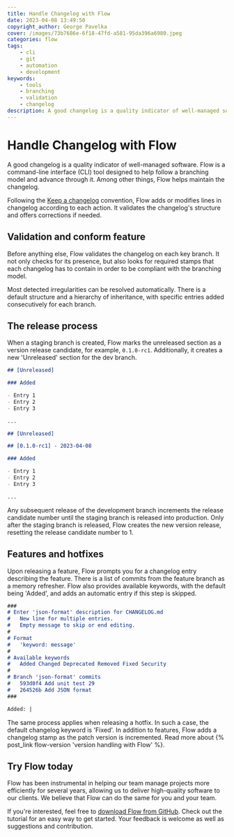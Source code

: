 ```yaml
---
title: Handle Changelog with Flow
date: 2023-04-08 13:49:50
copyright_author: George Pavelka
cover: /images/73b7686e-6f18-47fd-a581-95da396a6980.jpeg
categories: flow
tags:
    - cli
    - git
    - automation
    - development
keywords:
    - tools
    - branching
    - validation
    - changelog
description: A good changelog is a quality indicator of well-managed software. Flow is a command-line interface (CLI) tool designed to help follow a branching model and advance through it. Among other things, Flow helps maintain the changelog.
---
```


# Handle Changelog with Flow

A good changelog is a quality indicator of well-managed software. Flow is a command-line interface (CLI) tool designed to help follow a branching model and advance through it. Among other things, Flow helps maintain the changelog.

Following the [Keep a changelog](https://keepachangelog.com/en/) convention, Flow adds or modifies lines in changelog according to each action. It validates the changelog's structure and offers corrections if needed.

## Validation and conform feature

Before anything else, Flow validates the changelog on each key branch. It not only checks for its presence, but also looks for required stamps that each changelog has to contain in order to be compliant with the branching model.

Most detected irregularities can be resolved automatically. There is a default structure and a hierarchy of inheritance, with specific entries added consecutively for each branch.

## The release process

When a staging branch is created, Flow marks the unreleased section as a version release candidate, for example, `0.1.0-rc1`. Additionally, it creates a new 'Unreleased' section for the dev branch.

``` markdown Before
## [Unreleased]

### Added

- Entry 1
- Entry 2
- Entry 3

...
```

``` markdown After
## [Unreleased]

## [0.1.0-rc1] - 2023-04-08

### Added

- Entry 1
- Entry 2
- Entry 3

...
```

Any subsequent release of the development branch increments the release candidate number until the staging branch is released into production. Only after the staging branch is released, Flow creates the new version release, resetting the release candidate number to 1.

## Features and hotfixes

Upon releasing a feature, Flow prompts you for a changelog entry describing the feature. There is a list of commits from the feature branch as a memory refresher. Flow also provides available keywords, with the default being 'Added', and adds an automatic entry if this step is skipped.

``` markdown
###
# Enter 'json-format' description for CHANGELOG.md
#   New line for multiple entries.
#   Empty message to skip or end editing.
#
# Format
#   'keyword: message'
#
# Available keywords
#   Added Changed Deprecated Removed Fixed Security
#
# Branch 'json-format' commits
#   593d0f4 Add unit test 29
#   264526b Add JSON format
###

Added: |
```

The same process applies when releasing a hotfix. In such a case, the default changelog keyword is 'Fixed'. In addition to features, Flow adds a changelog stamp as the patch version is incremented. Read more about {% post_link flow-version 'version handling with Flow' %}.

## Try Flow today

Flow has been instrumental in helping our team manage projects more efficiently for several years, allowing us to deliver high-quality software to our clients. We believe that Flow can do the same for you and your team.

If you're interested, feel free to [download Flow from GitHub](https://github.com/internetguru/flow). Check out the tutorial for an easy way to get started. Your feedback is welcome as well as suggestions and contribution.
